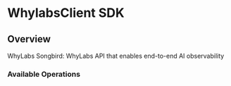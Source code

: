 # WhylabsClient SDK


## Overview

WhyLabs Songbird: WhyLabs API that enables end-to-end AI observability

### Available Operations

